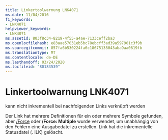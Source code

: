 ```yaml
---
title: Linkertoolwarnung LNK4071
ms.date: 11/04/2016
f1_keywords:
- LNK4071
helpviewer_keywords:
- LNK4071
ms.assetid: 803f8c34-8219-4f55-a4ae-7133ceff2ba3
ms.openlocfilehash: e83aae57031eb5bc78ebcff3ad39a597901c3f9b
ms.sourcegitcommit: 857fa6b530224fa6c18675138043aba9aa0619fb
ms.translationtype: MT
ms.contentlocale: de-DE
ms.lasthandoff: 03/24/2020
ms.locfileid: "80183539"
---
```

# <a name="linker-tools-warning-lnk4071"></a>Linkertoolwarnung LNK4071

kann nicht inkrementell bei nachfolgenden Links verknüpft werden

Der Link hat mehrere Definitionen für ein oder mehrere Symbole gefunden, aber [/Force](../../build/reference/force-force-file-output.md) oder **/Force: Multiple** wurde verwendet, um unabhängig von den Fehlern eine Ausgabedatei zu erstellen. Link hat die inkrementelle Statusdatei (. ILK) gelöscht.
